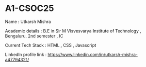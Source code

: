 # A1-CSOC25

Name : Utkarsh Mishra

Academic details : B.E in Sir M Visvesvarya Institute of Technology , Bengaluru. 2nd semester , IC

Current Tech Stack : HTML , CSS , Javascript

LinkedIn profile link : https://www.linkedin.com/in/utkarsh-mishra-a47794321/
